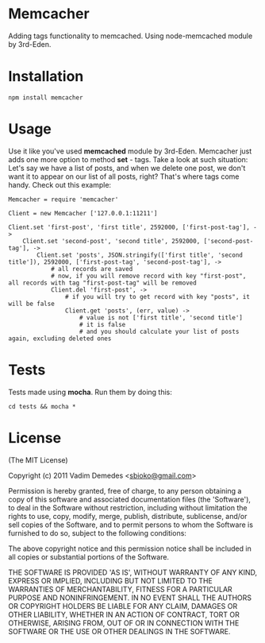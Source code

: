 # Memcacher

  Adding tags functionality to memcached. Using node-memcached module by 3rd-Eden.

# Installation

```
npm install memcacher
```

# Usage

Use it like you've used **memcached** module by 3rd-Eden. Memcacher just adds one more option to method **set** - tags. Take a look at such situation: Let's say we
have a list of posts, and when we delete one post, we don't want it to appear on our list of all posts, right? That's where tags come handy. Check out this example:


```coffee-script
Memcacher = require 'memcacher'

Client = new Memcacher ['127.0.0.1:11211']

Client.set 'first-post', 'first title', 2592000, ['first-post-tag'], ->
	Client.set 'second-post', 'second title', 2592000, ['second-post-tag'], ->
		Client.set 'posts', JSON.stringify(['first title', 'second title']), 2592000, ['first-post-tag', 'second-post-tag'], ->
			# all records are saved
			# now, if you will remove record with key "first-post", all records with tag "first-post-tag" will be removed
			Client.del 'first-post', ->
				# if you will try to get record with key "posts", it will be false
				Client.get 'posts', (err, value) ->
					# value is not ['first title', 'second title']
					# it is false
					# and you should calculate your list of posts again, excluding deleted ones
```

# Tests

Tests made using **mocha**. Run them by doing this:

```
cd tests && mocha *
```

# License 

(The MIT License)

Copyright (c) 2011 Vadim Demedes &lt;sbioko@gmail.com&gt;

Permission is hereby granted, free of charge, to any person obtaining
a copy of this software and associated documentation files (the
'Software'), to deal in the Software without restriction, including
without limitation the rights to use, copy, modify, merge, publish,
distribute, sublicense, and/or sell copies of the Software, and to
permit persons to whom the Software is furnished to do so, subject to
the following conditions:

The above copyright notice and this permission notice shall be
included in all copies or substantial portions of the Software.

THE SOFTWARE IS PROVIDED 'AS IS', WITHOUT WARRANTY OF ANY KIND,
EXPRESS OR IMPLIED, INCLUDING BUT NOT LIMITED TO THE WARRANTIES OF
MERCHANTABILITY, FITNESS FOR A PARTICULAR PURPOSE AND NONINFRINGEMENT.
IN NO EVENT SHALL THE AUTHORS OR COPYRIGHT HOLDERS BE LIABLE FOR ANY
CLAIM, DAMAGES OR OTHER LIABILITY, WHETHER IN AN ACTION OF CONTRACT,
TORT OR OTHERWISE, ARISING FROM, OUT OF OR IN CONNECTION WITH THE
SOFTWARE OR THE USE OR OTHER DEALINGS IN THE SOFTWARE.